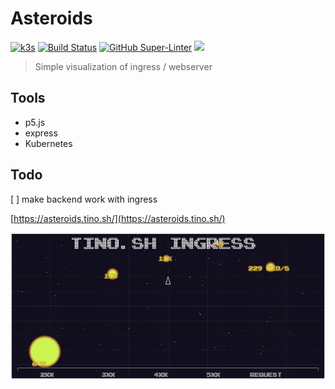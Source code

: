 # Asteroids

[![k3s](https://img.shields.io/badge/run%20on%20-Raspberry%20Pi-red)](https://github.com/tinoschroeter/k8s.homelab)
[![Build Status](https://jenkins.tino.sh/buildStatus/icon?job=asteroids%2Fmaster)](https://jenkins.tino.sh/job/asteroids/job/master/)
[![GitHub Super-Linter](https://github.com/tinoschroeter/asteroids/workflows/Lint%20Code%20Base/badge.svg)](https://github.com/tinoschroeter/asteroids/actions/workflows/linter.yml)
![](https://img.shields.io/github/last-commit/tinoschroeter/asteroids.svg?style=flat)

> Simple visualization of ingress / webserver

## Tools

* p5.js
* express
* Kubernetes

## Todo

[ ] make backend work with ingress

[https://asteroids.tino.sh/](https://asteroids.tino.sh/)

![asteroids](https://raw.githubusercontent.com/tinoschroeter/asteroids/master/docs/Screenshot.jpg)
